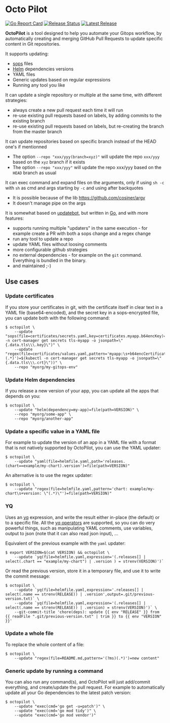 # Octo Pilot

[![Go Report Card](https://goreportcard.com/badge/github.com/dailymotion-oss/octopilot)](https://goreportcard.com/report/github.com/dailymotion-oss/octopilot)
[![Release Status](https://github.com/dailymotion-oss/octopilot/workflows/release/badge.svg)](https://github.com/dailymotion-oss/octopilot/actions?query=workflow%3Arelease)
[![Latest Release](https://img.shields.io/github/v/release/dailymotion-oss/octopilot)](https://github.com/dailymotion-oss/octopilot/releases)

**OctoPilot** is a tool designed to help you automate your Gitops workflow, by automatically creating and merging GitHub Pull Requests to update specific content in Git repositories.

It supports updating:
- [sops](https://github.com/mozilla/sops) files
- [Helm](https://helm.sh/) dependencies versions
- YAML files
- Generic updates based on regular expressions
- Running any tool you like

It can update a single repository or multiple at the same time, with different strategies:
- always create a new pull request each time it will run
- re-use existing pull requests based on labels, by adding commits to the existing branch
- re-use existing pull requests based on labels, but re-creating the branch from the master branch

It can update repositories based on specific branch instead of the HEAD one's if mentionned
- The option `--repo "xxx/yyy(branch=xyz)"` will update the repo `xxx/yyy` based on the `xyz` branch if it exists
- The option `--repo "xxx/yyy"` will update the repo xxx/yyy based on the `HEAD` branch as usual

It can exec command and expand files on the arguments, only if using `sh -c` with `sh` as cmd and args starting by `-c` and using after backquotes
- It is possible because of the lib https://github.com/cosiner/argv
- It doesn't manage pipe on the args

It is somewhat based on [updatebot](https://github.com/jenkins-x/updatebot), but written in [Go](https://golang.org/), and with more features:
- supports running multiple "updaters" in the same execution - for example create a PR with both a sops change and a regex change
- run any tool to update a repo
- update YAML files without loosing comments
- more configurable github strategies
- no external dependencies - for example on the `git` command. Everything is bundled in the binary.
- and maintained ;-)

## Use cases

### Update certificates

If you store your certificates in git, with the certificate itself in clear text in a YAML file (base64-encoded), and the secret key in a sops-encrypted file, you can update both with the following command:

```
$ octopilot \
    --update "sops(file=certificates/secrets.yaml,key=certificates.myapp.b64encKey)=$(kubectl -n cert-manager get secrets tls-myapp -o jsonpath=\"{.data.tls\\\.key}\")" \
    --update "regex(file=certificates/values.yaml,pattern='myapp:\s+b64encCertificate: (.*)')=$(kubectl -n cert-manager get secrets tls-myapp -o jsonpath=\"{.data.tls\\\.crt}\"))" \
    --repo "myorg/my-gitops-env"
```

### Update Helm dependencies

If you release a new version of your app, you can update all the apps that depends on you:

```
$ octopilot \
    --update "helm(dependency=my-app)=file(path=VERSION)" \
    --repo "myorg/some-app" \
    --repo "myorg/another-app"
```

### Update a specific value in a YAML file

For example to update the version of an app in a YAML file with a format that is not natively supported by OctoPilot, you can use the YAML updater:

```
$ octopilot \
    --update "yaml(file=helmfile.yaml,path='releases.(chart==example/my-chart).version')=file(path=VERSION)"
```

An alternative is to use the regex updater:

```
$ octopilot \
    --update "regex(file=helmfile.yaml,pattern='chart: example/my-chart\s+version: \"(.*)\"')=file(path=VERSION)"
```

### YQ

Uses an [yq](https://mikefarah.gitbook.io/yq) expression, and write the result either in-place (the default) or to a specific file. All the [yq operators](https://mikefarah.gitbook.io/yq/operators) are supported, so you can do very powerful things, such as manipulating YAML comments, use variables, output to json (note that it can also read json input), ...

Equivalent of the previous example with the `yaml` updater:

```
$ export VERSION=$(cat VERSION) && octopilot \
    --update `yq(file=helmfile.yaml,expression='(.releases[] | select(.chart == "example/my-chart") | .version ) = strenv(VERSION)')`
```

Or read the previous version, store it in a temporary file, and use it to write the commit message:

```
$ octopilot \
    --update `yq(file=helmfile.yaml,expression='.releases[] | select(.name == strenv(RELEASE)) | .version',output=.git/previous-version.txt)` \
    --update `yq(file=helmfile.yaml,expression='(.releases[] | select(.name == strenv(RELEASE)) | .version) = strenv(VERSION)')` \
    --git-commit-title 'chore(deps): update {{ env "RELEASE" }} from {{ readFile ".git/previous-version.txt" | trim }} to {{ env "VERSION" }}'
```

### Update a whole file

To replace the whole content of a file:

```
$ octopilot \
    --update "regex(file=README.md,pattern='(?ms)(.*)')=new content" 
```

### Generic update by running a command

You can also run any command(s), and OctoPilot will just add/commit everything, and create/update the pull request. For example to automatically update all your Go dependencies to the latest patch version:

```
$ octopilot \
    --update "exec(cmd='go get -u=patch')" \
    --update "exec(cmd='go mod tidy')" \
    --update "exec(cmd='go mod vendor')"
```
